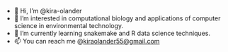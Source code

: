 - 👋 Hi, I’m @kira-olander
- 👀 I’m interested in computational biology and applications of computer science in environmental technology. 
- 🌱 I’m currently learning snakemake and R data science techniques.
- 📫 You can reach me @kiraolander55@gmail.com
